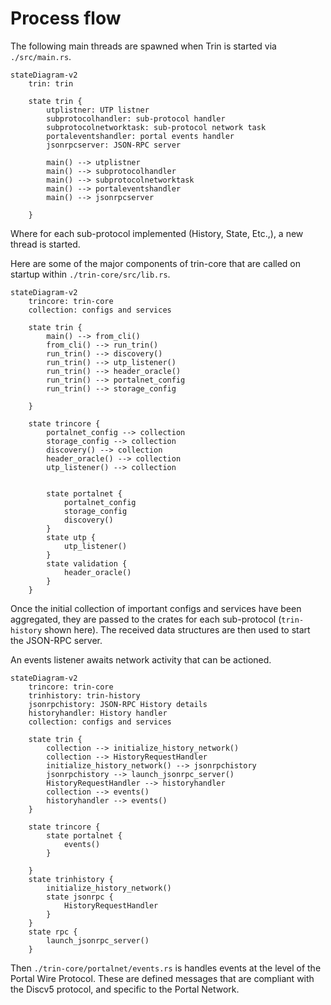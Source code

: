 # Process flow

The following main threads are spawned when Trin is started via `./src/main.rs`.

```mermaid
stateDiagram-v2
    trin: trin

    state trin {
        utplistner: UTP listner
        subprotocolhandler: sub-protocol handler
        subprotocolnetworktask: sub-protocol network task
        portaleventshandler: portal events handler
        jsonrpcserver: JSON-RPC server

        main() --> utplistner
        main() --> subprotocolhandler
        main() --> subprotocolnetworktask
        main() --> portaleventshandler
        main() --> jsonrpcserver

    }

```
Where for each sub-protocol implemented (History, State, Etc.,), a new thread is started.

Here are some of the major components of trin-core that are called on startup within `./trin-core/src/lib.rs`.

```mermaid
stateDiagram-v2
    trincore: trin-core
    collection: configs and services

    state trin {
        main() --> from_cli()
        from_cli() --> run_trin()
        run_trin() --> discovery()
        run_trin() --> utp_listener()
        run_trin() --> header_oracle()
        run_trin() --> portalnet_config
        run_trin() --> storage_config

    }

    state trincore {
        portalnet_config --> collection
        storage_config --> collection
        discovery() --> collection
        header_oracle() --> collection
        utp_listener() --> collection


        state portalnet {
            portalnet_config
            storage_config
            discovery()
        }
        state utp {
            utp_listener()
        }
        state validation {
            header_oracle()
        }
    }
```

Once the initial collection of important configs and services have
been aggregated, they are passed to the crates for each sub-protocol (`trin-history` shown here). The received data structures are then
used to start the JSON-RPC server.

An events listener awaits network activity that can be actioned.
```mermaid
stateDiagram-v2
    trincore: trin-core
    trinhistory: trin-history
    jsonrpchistory: JSON-RPC History details
    historyhandler: History handler
    collection: configs and services

    state trin {
        collection --> initialize_history_network()
        collection --> HistoryRequestHandler
        initialize_history_network() --> jsonrpchistory
        jsonrpchistory --> launch_jsonrpc_server()
        HistoryRequestHandler --> historyhandler
        collection --> events()
        historyhandler --> events()
    }

    state trincore {
        state portalnet {
            events()
        }

    }
    state trinhistory {
        initialize_history_network()
        state jsonrpc {
            HistoryRequestHandler
        }
    }
    state rpc {
        launch_jsonrpc_server()
    }
```

Then `./trin-core/portalnet/events.rs` is handles events at the level of the Portal Wire Protocol.
These are defined messages that are compliant with the Discv5 protocol, and specific
to the Portal Network.